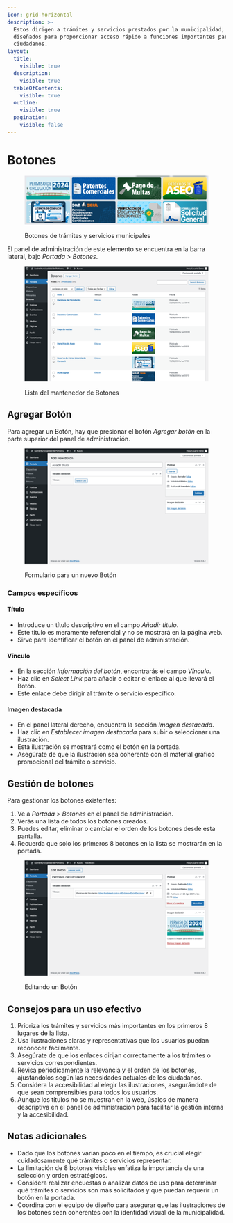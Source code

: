 ```yaml
---
icon: grid-horizontal
description: >-
  Estos dirigen a trámites y servicios prestados por la municipalidad, y están
  diseñados para proporcionar acceso rápido a funciones importantes para los
  ciudadanos.
layout:
  title:
    visible: true
  description:
    visible: true
  tableOfContents:
    visible: true
  outline:
    visible: true
  pagination:
    visible: false
---
```


# Botones

<figure><img src="../.gitbook/assets/Botones.png" alt=""><figcaption><p>Botones de trámites y servicios municipales</p></figcaption></figure>

El panel de administración de este elemento se encuentra en la barra lateral, bajo _Portada > Botones_.

<figure><img src="../.gitbook/assets/ListaBotones.png" alt=""><figcaption><p>Lista del mantenedor de Botones</p></figcaption></figure>

## Agregar Botón

Para agregar un Botón, hay que presionar el botón _Agregar botón_ en la parte superior del panel de administración.

<figure><img src="../.gitbook/assets/FormularioBotonNuevo.png" alt=""><figcaption><p>Formulario para un nuevo Botón</p></figcaption></figure>

### Campos específicos

#### **Título**

* Introduce un título descriptivo en el campo _Añadir título_.
* Este título es meramente referencial y no se mostrará en la página web.
* Sirve para identificar el botón en el panel de administración.

#### **Vínculo**

* En la sección _Información del botón_, encontrarás el campo _Vínculo_.
* Haz clic en _Select Link_ para añadir o editar el enlace al que llevará el Botón.
* Este enlace debe dirigir al trámite o servicio específico.

#### **Imagen destacada**

* En el panel lateral derecho, encuentra la sección _Imagen destacada_.
* Haz clic en _Establecer imagen destacada_ para subir o seleccionar una ilustración.
* Esta ilustración se mostrará como el botón en la portada.
* Asegúrate de que la ilustración sea coherente con el material gráfico promocional del trámite o servicio.

## Gestión de botones

Para gestionar los botones existentes:

1. Ve a _Portada > Botones_ en el panel de administración.
2. Verás una lista de todos los botones creados.
3. Puedes editar, eliminar o cambiar el orden de los botones desde esta pantalla.
4. Recuerda que solo los primeros 8 botones en la lista se mostrarán en la portada.

<figure><img src="../.gitbook/assets/EditarBoton.png" alt=""><figcaption><p>Editando un Botón</p></figcaption></figure>

## Consejos para un uso efectivo

1. Prioriza los trámites y servicios más importantes en los primeros 8 lugares de la lista.
2. Usa ilustraciones claras y representativas que los usuarios puedan reconocer fácilmente.
3. Asegúrate de que los enlaces dirijan correctamente a los trámites o servicios correspondientes.
4. Revisa periódicamente la relevancia y el orden de los botones, ajustándolos según las necesidades actuales de los ciudadanos.
5. Considera la accesibilidad al elegir las ilustraciones, asegurándote de que sean comprensibles para todos los usuarios.
6. Aunque los títulos no se muestran en la web, úsalos de manera descriptiva en el panel de administración para facilitar la gestión interna y la accesibilidad.

## Notas adicionales

* Dado que los botones varían poco en el tiempo, es crucial elegir cuidadosamente qué trámites o servicios representar.
* La limitación de 8 botones visibles enfatiza la importancia de una selección y orden estratégicos.
* Considera realizar encuestas o analizar datos de uso para determinar qué trámites o servicios son más solicitados y que puedan requerir un botón en la portada.
* Coordina con el equipo de diseño para asegurar que las ilustraciones de los botones sean coherentes con la identidad visual de la municipalidad.
